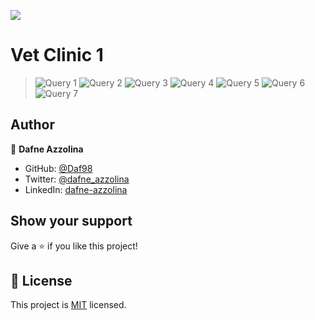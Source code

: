 ![](https://img.shields.io/badge/Microverse-blueviolet)

# Vet Clinic 1
> ![Query 1](https://user-images.githubusercontent.com/82343891/183506807-334b4c8a-f0ba-400d-a3d3-7da56197ecd4.png)
> ![Query 2](https://user-images.githubusercontent.com/82343891/183506979-1476cc70-8b6f-463a-9257-cc6d3247e8e2.png)
> ![Query 3](https://user-images.githubusercontent.com/82343891/183507999-2d35e951-c8fc-47a5-82a6-43b2461abcc7.png)
> ![Query 4](https://user-images.githubusercontent.com/82343891/183507380-ead1dc0d-44c0-436b-91a8-1cfc5b7cedc0.png)
> ![Query 5](https://user-images.githubusercontent.com/82343891/183508198-76e236be-fcdf-48ee-bcf8-29efd28a1f7f.png)
> ![Query 6](https://user-images.githubusercontent.com/82343891/183509902-39cbaa15-6021-4fdf-9f5e-fbc69352d3c8.png)
> ![Query 7](https://user-images.githubusercontent.com/82343891/183509481-6a4345a5-facf-4626-b901-5a3682b01ae4.png)



## Author

👤 **Dafne Azzolina**

- GitHub: [@Daf98](https://github.com/Daf98)
- Twitter: [@dafne_azzolina](https://twitter.com/dafne_azzolina)
- LinkedIn: [dafne-azzolina](https://www.linkedin.com/in/dafne-azzolina/)

## Show your support

Give a ⭐️ if you like this project!
## 📝 License

This project is [MIT](./MIT.md) licensed.
